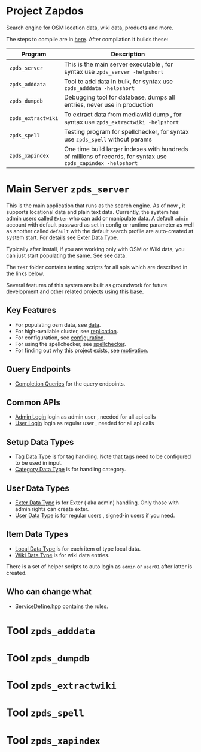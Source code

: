 # Project Zapdos

Search engine for OSM location data, wiki data, products and more.

The steps to compile are in [here](./COMPILE.md). After compilation it builds these:

| Program | Description |
| ---------- | ----------- |
`zpds_server` | This is the main server executable , for syntax use `zpds_server -helpshort` |
`zpds_adddata` | Tool to add data in bulk, for syntax use `zpds_adddata -helpshort` |
`zpds_dumpdb` | Debugging tool for database, dumps all entries, never use in production |
`zpds_extractwiki` | To extract data from mediawiki dump , for syntax use `zpds_extractwiki -helpshort` |
`zpds_spell` | Testing program for spellchecker, for syntax use `zpds_spell` without params |
`zpds_xapindex` | One time build larger indexes with hundreds of millions of records, for syntax use `zpds_xapindex -helpshort` |

# Main Server `zpds_server`

This is the main application that runs as the search engine. As of now , it supports locational data and plain text data.
Currently, the system has admin users called `Exter` who can add or manipulate data. A default `admin` account with
default password as set in config or runtime parameter as well as another called `default` with the default
search profile are auto-created at system start.  For details see [Exter Data Type](./USERDATA.md#exter-data-type).

Typically after install, if you are working only with OSM or Wiki data, you can just start populating the same.
See see [data](./BULKDATA.md).

The `test` folder contains testing scripts for all apis which are described in the links below.

Several features of this system are built as groundwork for future development and other related projects using this base.

## Key Features

- For populating osm data, see [data](./BULKDATA.md).
- For high-available cluster, see [replication](./REPLICATION.md).
- For configuration, see [configuration](./CONFIGURATION.md).
- For using the spellchecker, see [spellchecker](./SPELLCHECKER.md).
- For finding out why this project exists, see [motivation](./MOTIVATION.md).

## Query Endpoints

- [Completion Queries](./COMPLETION.md#completion-queries) for the query endpoints.

## Common APIs

- [Admin Login](./api/admin/API_ADMIN_LOGIN.md) login as admin user , needed for all api calls
- [User Login](./api/user/API_USER_LOGIN.md) login as regular user , needed for all api calls

## Setup Data Types

- [Tag Data Type](./CATEGORYTAG.md#tagdata-type) is for tag handling. Note that tags need to be configured to be used in input.
- [Category Data Type](./CATEGORYTAG.md#category-type) is for handling category.

## User Data Types

- [Exter Data Type](./USERDATA.md#exter-data-type) is for Exter ( aka admin) handling. Only those with admin rights can create exter.
- [User Data Type](./USERDATA.md#user-data-type) is for regular users , signed-in users if you need.

## Item Data Types

- [Local Data Type](./ITEMDATA.md#localdata-type) is for each item of type local data.
- [Wiki Data Type](./ITEMDATA.md#wikidata-type) is for wiki data entries.


There is a set of helper scripts to auto login as `admin` or `user01` after latter is created.

## Who can change what

- [ServiceDefine.hpp](../include/store/ServiceDefine.hpp) contains the rules.


# Tool `zpds_adddata` 

# Tool `zpds_dumpdb` 

# Tool `zpds_extractwiki` 

# Tool `zpds_spell` 

# Tool `zpds_xapindex` 
